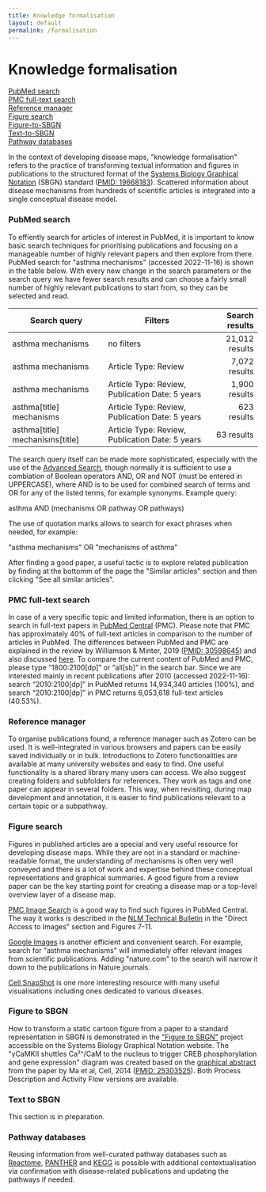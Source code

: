 ```yaml
---
title: Knowledge formalisation
layout: default
permalink: /formalisation
---
```


# Knowledge formalisation

[PubMed search](#pubmed-search)  
[PMC full-text search](#pmc-full-text-search)  
[Reference manager](#reference-manager)  
[Figure search](#figure-search)  
[Figure-to-SBGN](#figure-to-sbgn)  
[Text-to-SBGN](#text-to-sbgn)  
[Pathway databases](#pathway-databases)  


In the context of developing disease maps, "knowledge formalisation" refers to the practice of transforming textual information and figures in publications to the structured format of the [Systems Biology Graphical Notation](https://sbgn.github.io/) (SBGN) standard ([PMID: 19668183](https://www.ncbi.nlm.nih.gov/pubmed/19668183)). Scattered information about disease mechanisms from hundreds of scientific articles is integrated into a single conceptual disease model.

### PubMed search

To effiently search for articles of interest in PubMed, it is important to know basic search techniques for prioritising publications and focusing on a manageable number of highly relevant papers and then explore from there. PubMed search for "asthma mechanisms" (accessed 2022-11-16) is shown in the table below. With every new change in the search parameters or the search query we have fewer search results and can choose a fairly small number of highly relevant publications to start from, so they can be selected and read.

| Search query | Filters | Search results |  
|--------------|---------|----------------:|  
| asthma mechanisms | no filters | 21,012 results |  
| asthma mechanisms | Article Type: Review | 7,072 results |  
| asthma mechanisms | Article Type: Review, Publication Date: 5 years | 1,900 results |  
| asthma[title] mechanisms | Article Type: Review, Publication Date: 5 years | 623 results |  
| asthma[title] mechanisms[title] | Article Type: Review, Publication Date: 5 years | 63 results |  

The search query itself can be made more sophisticated, especially with the use of the [Advanced Search](https://pubmed.ncbi.nlm.nih.gov/advanced/), though normally it is sufficient to use a combiation of Boolean operators AND, OR and NOT (must be entered in UPPERCASE), where AND is to be used for combined search of terms and OR for any of the listed terms, for example synonyms. Example query: 

asthma AND (mechanisms OR pathway OR pathways)

The use of quotation marks allows to search for exact phrases when needed, for example:

"asthma mechanisms" OR "mechanisms of asthma"

After finding a good paper, a useful tactic is to explore related publication by finding at the bottomm of the page the "Similar articles" section and then clicking "See all similar articles".

### PMC full-text search

In case of a very specific topic and limited information, there is an option to search in full-text papers in [PubMed Central](https://www.ncbi.nlm.nih.gov/pmc/) (PMC). Please note that PMC has approximately 40% of full-text articles in comparison to the number of articles in PubMed. The differences between PubMed and PMC are explained in the review by Williamson & Minter, 2019 ([PMID: 30598645](https://pubmed.ncbi.nlm.nih.gov/30598645/)) and also discussed [here](https://www.nlm.nih.gov/bsd/difference.html). To compare the current content of PubMed and PMC,  please type “1800:2100[dp]” or “all[sb]” in the search bar. Since we are interested mainly in recent publications after 2010 (accessed 2022-11-16): search “2010:2100[dp]” in PubMed returns 14,934,340 articles (100%), and search “2010:2100[dp]” in PMC returns 6,053,618 full-text articles (40.53%).  

<!--
Since 2015:  
search “2015:2100[dp]” in PubMed returns 10,250,215 articles (100%);  
search “2015:2100[dp]” in PMC returns 4,587,211 full-text articles (44.75%).  
-->

### Reference manager

To organise publications found, a reference manager such as Zotero can be used. It is well-integrated in various browsers and papers can be easily saved individually or in bulk. Introductions to Zotero functionalities are available at many university websites and easy to find. One useful functionality is a shared library many users can access. We also suggest creating folders and subfolders for references. They work as tags and one paper can appear in several folders. This way, when revisiting, during map development and annotation, it is easier to find publications relevant to a certain topic or a subpathway.

### Figure search

Figures in published articles are a special and very useful resource for developing disease maps. While they are not in a standard or machine-readable format, the understanding of mechanisms is often very well conveyed and there is a lot of work and expertise behind these conceptual representations and graphical summaries. A good figure from a review paper can be the key starting point for creating a disease map or a top-level overview layer of a disease map.

[PMC Image Search](https://www.ncbi.nlm.nih.gov/pmc/) is a good way to find such figures in PubMed Central. The way it works is described in the [NLM Technical Bulletin](https://www.nlm.nih.gov/pubs/techbull/ja11/ja11_pmc.html) in the "Direct Access to Images" section and Figures 7-11.

<!--
[UAMS Library](https://libguides.uams.edu/image-resources/pmc) 
[University of Pittsburgh Library](https://info.hsls.pitt.edu/updatereport/2011/october-2011/need-images-try-pubmed-central/)
-->

[Google Images](https://images.google.com/) is another efficient and convenient search. For example, search for "asthma mechanisms" will immediately offer relevant images from scientific publications. Adding "nature.com" to the search will narrow it down to the publications in Nature journals. 

[Cell SnapShot](https://www.cell.com/snapshots) is one more interesting resource with many useful visualisations including ones dedicated to various diseases. 

### Figure to SBGN

How to transform a static cartoon figure from a paper to a standard representation in SBGN is demonstrated in the ["Figure to SBGN"](https://sbgn.github.io/figuretosbgn) project accessible on the Systems Biology Graphical Notation website. The "γCaMKII shuttles Ca²⁺/CaM to the nucleus to trigger CREB phosphorylation and gene expression" diagram was created based on the [graphical abstract](https://www.sciencedirect.com/science/article/pii/S0092867414011684#fx1) from the paper by Ma et al, Cell, 2014 ([PMID: 25303525](http://www.ncbi.nlm.nih.gov/pubmed/25303525)). Both Process Description and Activity Flow versions are available. 

### Text to SBGN

This section is in preparation. 

<!--
How to draw an initial diagram based on the text, how to examine the diagram and ask questions, how to identify missing information (missing transport when connectors cross subcellular locations, unclear state of an active enzyme - phosphorylated, maybe dimer), and how to find missing information in other publications.
-->

### Pathway databases

Reusing information from well-curated pathway databases such as [Reactome](https://reactome.org/), [PANTHER](http://www.pantherdb.org/pathway/) and [KEGG](https://www.genome.jp/kegg/https://www.genome.jp/kegg/) is possible with additional contextualisation via confirmation with disease-related publications and updating the pathways if needed.


